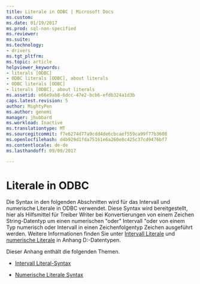 ```yaml
---
title: Literale in ODBC | Microsoft Docs
ms.custom: 
ms.date: 01/19/2017
ms.prod: sql-non-specified
ms.reviewer: 
ms.suite: 
ms.technology:
- drivers
ms.tgt_pltfrm: 
ms.topic: article
helpviewer_keywords:
- literals [ODBC]
- ODBC literals [ODBC], about literals
- ODBC literals [ODBC]
- literals [ODBC], about literals
ms.assetid: e66e9ab8-6dcc-47e2-bcb6-efdb324a1d3b
caps.latest.revision: 5
author: MightyPen
ms.author: genemi
manager: jhubbard
ms.workload: Inactive
ms.translationtype: MT
ms.sourcegitcommit: f7e6274d77a9cdd4de6cbcaef559ca99f77b3608
ms.openlocfilehash: d4b929d1fda75161e6a260e8c425c37cd9476bf7
ms.contentlocale: de-de
ms.lasthandoff: 09/09/2017

---
```

# <a name="literals-in-odbc"></a>Literale in ODBC
Die Syntax in den folgenden Abschnitten wird für das Intervall und numerische Literale in ODBC verwendet. Diese Syntax wird bereitgestellt, hier als Hilfsmittel für Treiber Writer bei Konvertierungen von einem Zeichen String-Datentyp um einen numerischen "oder" Intervall "oder von einem Typ numerisch oder Intervall in einen Zeichenfolgentyp Zeichen ausgeführt werden. Weitere Informationen finden Sie unter [Intervall Literale](../../../odbc/reference/appendixes/interval-literals.md) und [numerische Literale](../../../odbc/reference/appendixes/numeric-literals.md) in Anhang D:-Datentypen.  
  
 Dieser Anhang enthält die folgenden Themen.  
  
-   [Intervall Literal-Syntax](../../../odbc/reference/appendixes/interval-literal-syntax.md)  
  
-   [Numerische Literale Syntax](../../../odbc/reference/appendixes/numeric-literal-syntax.md)

